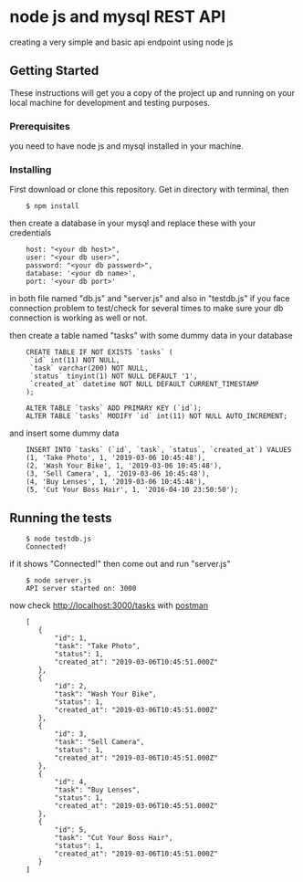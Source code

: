 # node js and mysql REST API

creating a very simple and basic api endpoint using node js

## Getting Started

These instructions will get you a copy of the project up and running on your local machine for development and testing purposes.

### Prerequisites

you need to have node js and mysql installed in your machine.


### Installing

First download or clone this repository. Get in directory with terminal, then

```
    $ npm install
```

then create a database in your mysql and replace these with your credentials 

```
    host: "<your db host>",
    user: "<your db user>",
    password: "<your db password>",
    database: '<your db name>',
    port: '<your db port>'
```

in both file named "db.js" and "server.js" and also in "testdb.js" if you face connection problem to test/check for several times to make sure your db connection is working as well or not.

then create a table named "tasks" with some dummy data in your database

```
    CREATE TABLE IF NOT EXISTS `tasks` (
     `id` int(11) NOT NULL,
     `task` varchar(200) NOT NULL,
     `status` tinyint(1) NOT NULL DEFAULT '1',
     `created_at` datetime NOT NULL DEFAULT CURRENT_TIMESTAMP
    );
    
    ALTER TABLE `tasks` ADD PRIMARY KEY (`id`);
    ALTER TABLE `tasks` MODIFY `id` int(11) NOT NULL AUTO_INCREMENT;
```

and insert some dummy data

```
    INSERT INTO `tasks` (`id`, `task`, `status`, `created_at`) VALUES
    (1, 'Take Photo', 1, '2019-03-06 10:45:48'),
    (2, 'Wash Your Bike', 1, '2019-03-06 10:45:48'),
    (3, 'Sell Camera', 1, '2019-03-06 10:45:48'),
    (4, 'Buy Lenses', 1, '2019-03-06 10:45:48'),
    (5, 'Cut Your Boss Hair', 1, '2016-04-10 23:50:50');
```

## Running the tests


```
    $ node testdb.js
    Connected!
```

if it shows "Connected!" then come out and run "server.js"

```
    $ node server.js
    API server started on: 3000
```

now check [http://localhost:3000/tasks](http://localhost:3000/tasks) with [postman](https://www.getpostman.com/)

```
    [
       {
           "id": 1,
           "task": "Take Photo",
           "status": 1,
           "created_at": "2019-03-06T10:45:51.000Z"
       },
       {
           "id": 2,
           "task": "Wash Your Bike",
           "status": 1,
           "created_at": "2019-03-06T10:45:51.000Z"
       },
       {
           "id": 3,
           "task": "Sell Camera",
           "status": 1,
           "created_at": "2019-03-06T10:45:51.000Z"
       },
       {
           "id": 4,
           "task": "Buy Lenses",
           "status": 1,
           "created_at": "2019-03-06T10:45:51.000Z"
       },
       {
           "id": 5,
           "task": "Cut Your Boss Hair",
           "status": 1,
           "created_at": "2019-03-06T10:45:51.000Z"
       }
    ]
   ```


